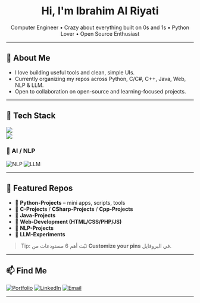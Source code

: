 <!-- Banner / Title -->
<h1 align="center">Hi, I'm Ibrahim Al Riyati</h1>
<p align="center">
  Computer Engineer • Crazy about everything built on 0s and 1s • Python Lover • Open Source Enthusiast
</p>

---

## 👋 About Me
- I love building useful tools and clean, simple UIs.
- Currently organizing my repos across Python, C/C#, C++, Java, Web, NLP & LLM.
- Open to collaboration on open-source and learning-focused projects.

---

## 🧰 Tech Stack

<!-- icons via skillicons.dev (add/remove as you like) -->
<p align="left">
  <img src="https://skillicons.dev/icons?i=python,c,cs,cpp,java,html,css,php,js" />
  <br/>
  <img src="https://skillicons.dev/icons?i=regex,git,github,linux,vscode,visualstudio" />
</p>

### 🧠 AI / NLP
<p align="left">
  <!-- مافيش أيقونة جاهزة لـ LLM، فبنستخدم شارة -->
  <img alt="NLP" src="https://img.shields.io/badge/NLP-Text%20Processing-blueviolet?style=for-the-badge" />
  <img alt="LLM" src="https://img.shields.io/badge/LLMs-Prompt%20Engineering-green?style=for-the-badge" />
</p>

---

## 🚀 Featured Repos
- 🔹 **Python-Projects** – mini apps, scripts, tools  
- 🔹 **C-Projects** / **CSharp-Projects** / **Cpp-Projects**  
- 🔹 **Java-Projects**  
- 🔹 **Web-Development (HTML/CSS/PHP/JS)**  
- 🔹 **NLP-Projects**  
- 🔹 **LLM-Experiments**

> Tip: ثبّت أهم 6 مستودعات من **Customize your pins** في البروفايل.

---

## 📫 Find Me
[![Portfolio](https://img.shields.io/badge/Portfolio-Visit-informational?style=for-the-badge)](https://your-link-here)
[![LinkedIn](https://img.shields.io/badge/LinkedIn-Connect-blue?style=for-the-badge)](https://your-link-here)
[![Email](https://img.shields.io/badge/Email-Contact-red?style=for-the-badge)](mailto:your@mail.com)

---

<!-- Optional: GitHub stats (لو حابب) -->
<!--
<p align="left">
  <img src="https://github-readme-stats.vercel.app/api?username=hema23z&show_icons=true" height="150" />
  <img src="https://github-readme-streak-stats.herokuapp.com?user=hema23z" height="150" />
</p>
-->
